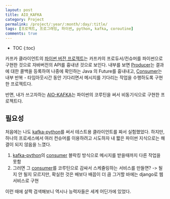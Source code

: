 ```yaml
---
layout: post
title: AIO_KAFKA
category: Project
permalink: /project/:year/:month/:day/:title/
tags: [프로젝트, 프로그래밍, 파이썬, python, kafka, coroutine]
comments: true
---
```


* TOC
{:toc}

카프카 클라이언트의 [파이썬 버전 프로젝트](https://pypi.org/project/kafka-python/)는 카프카의 프로듀서/컨슈머를 파이썬으로 구현한 것으로 자바버전의 API를 흉내낸 것으로 보인다. 내부를 보면 [Producer](https://github.com/dpkp/kafka-python/blob/master/kafka/producer/future.py)는 결과에 대한 콜백을 등록하여 나중에 확인하는 Java 의 Future를 흉내내고, [Consumer](https://github.com/dpkp/kafka-python/blob/master/kafka/consumer/group.py)는 내부 반복 - 타임아웃시간 동안 기다리면서 메시지를 기다리는 작업을 수행하도록 구현한 프로젝트다.

반면, 내가 쓰고자하는 [AIO-KAFKA](https://github.com/aio-libs/aiokafka)는 파이썬의 코루틴을 써서 비동기식으로 구현한 프로젝트다.

## 필요성

처음에는 나도 [kafka-python](https://github.com/dpkp/kafka-python)를 써서 테스트용 클라이언트를 짜서 실험했었다.
하지만, 하나의 프로세스에서 여러 컨슈머를 이용하려고 시도하자 내 짧은 파이썬 지식으로는 해결이 되지 않음을 느꼈다.

1. [kafka-python](https://github.com/dpkp/kafka-python)의 [consumer](https://github.com/dpkp/kafka-python/blob/master/kafka/consumer/group.py) 블락킹 방식으로 메시지를 받을때까지 다른 작업을 못함
2. 그러면 그 [consumer](https://github.com/dpkp/kafka-python/blob/master/kafka/consumer/group.py)를 코루틴으로 감싸서 스케쥴링하는 서비스를 만들면? -> 될지 안 될지 모르지만, 확실한 것은 배보다 배꼽이 더 큼 그거할 바에는 django로 웹 서비스로 구현

이런 때에 살짝 검색해보니 역시나 능력자들은 세계 어딘가에 있었다.
